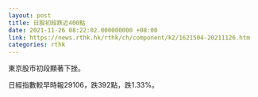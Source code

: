 ```yaml
---
layout: post
title: 日股初段跌近400點
date: 2021-11-26 08:22:02.000000000 +08:00
link: https://news.rthk.hk/rthk/ch/component/k2/1621504-20211126.htm
categories: rthk
---
```


東京股市初段顯著下挫。

日經指數較早時報29106，跌392點，跌1.33%。
